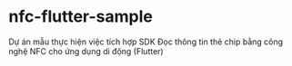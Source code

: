 # nfc-flutter-sample
Dự án mẫu thực hiện việc tích hợp SDK Đọc thông tin thẻ chip bằng công nghệ NFC cho ứng dụng di động (Flutter)
